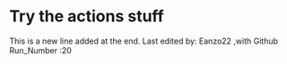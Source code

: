 # Try the actions stuff

This is a new line added at the end. Last edited by: Eanzo22 ,with Github Run_Number :20
